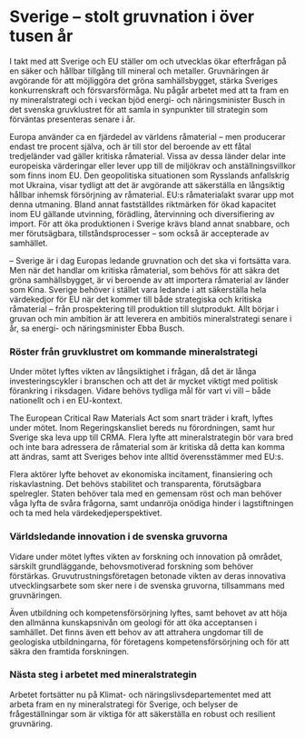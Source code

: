 # Sverige – stolt gruvnation i över tusen år

I takt med att Sverige och EU ställer om och utvecklas ökar efterfrågan på en säker och hållbar tillgång till mineral och metaller. Gruvnäringen är avgörande för att möjliggöra det gröna samhällsbygget, stärka Sveriges konkurrenskraft och försvarsförmåga. Nu pågår arbetet med att ta fram en ny mineralstrategi och i veckan bjöd energi\- och näringsminister Busch in det svenska gruvklustret för att samla in synpunkter till strategin som förväntas presenteras senare i år.


Europa använder ca en fjärdedel av världens råmaterial – men producerar endast tre procent själva, och är till stor del beroende av ett fåtal tredjeländer vad gäller kritiska råmaterial. Vissa av dessa länder delar inte europeiska värderingar eller lever upp till de miljökrav och anställningsvillkor som finns inom EU. Den geopolitiska situationen som Rysslands anfallskrig mot Ukraina, visar tydligt att det är avgörande att säkerställa en långsiktig hållbar inhemsk försörjning av råmaterial. EU:s råmaterialakt svarar upp mot denna utmaning. Bland annat fastställdes riktmärken för ökad kapacitet inom EU gällande utvinning, förädling, återvinning och diversifiering av import. För att öka produktionen i Sverige krävs bland annat snabbare, och mer förutsägbara, tillståndsprocesser – som också är accepterade av samhället.

– Sverige är i dag Europas ledande gruvnation och det ska vi fortsätta vara. Men när det handlar om kritiska råmaterial, som behövs för att säkra det gröna samhällsbygget, är vi beroende av att importera råmaterial av länder som Kina. Sverige behöver i stället vara ledande i att säkerställa hela värdekedjor för EU när det kommer till både strategiska och kritiska råmaterial – från prospektering till produktion till slutprodukt. Allt börjar i gruvan och min ambition är att leverera en ambitiös mineralstrategi senare i år, sa energi\- och näringsminister Ebba Busch.

### Röster från gruvklustret om kommande mineralstrategi

Under mötet lyftes vikten av långsiktighet i frågan, då det är långa investeringscykler i branschen och att det är mycket viktigt med politisk förankring i riksdagen. Vidare behövs tydliga mål för vart vi vill – både nationellt och i en EU\-kontext.

The European Critical Raw Materials Act som snart träder i kraft, lyftes under mötet. Inom Regeringskansliet bereds nu förordningen, samt hur Sverige ska leva upp till CRMA. Flera lyfte att mineralstrategin bör vara bred och inte bara adressera de råmaterial som är kritiska då detta kan komma att ändras, samt att Sveriges behov inte alltid överensstämmer med EU:s.

Flera aktörer lyfte behovet av ekonomiska incitament, finansiering och riskavlastning. Det behövs stabilitet och transparenta, förutsägbara spelregler. Staten behöver tala med en gemensam röst och man behöver våga lyfta de svåra frågorna, samt undanröja onödiga hinder i lagstiftningen och ta med hela värdekedjeperspektivet.

### Världsledande innovation i de svenska gruvorna

Vidare under mötet lyftes vikten av forskning och innovation på området, särskilt grundläggande, behovsmotiverad forskning som behöver förstärkas. Gruvutrustningsföretagen betonade vikten av deras innovativa utvecklingsarbete som sker nere i de svenska gruvorna, tillsammans med gruvnäringen.

Även utbildning och kompetensförsörjning lyftes, samt behovet av att höja den allmänna kunskapsnivån om geologi för att öka acceptansen i samhället. Det finns även ett behov av att attrahera ungdomar till de geologiska utbildningarna, för företagens kompetensförsörjning och för att säkra den framtida forskningen.

### Nästa steg i arbetet med mineralstrategin

Arbetet fortsätter nu på Klimat\- och näringslivsdepartementet med att arbeta fram en ny mineralstrategi för Sverige, och belyser de frågeställningar som är viktiga för att säkerställa en robust och resilient gruvnäring.

